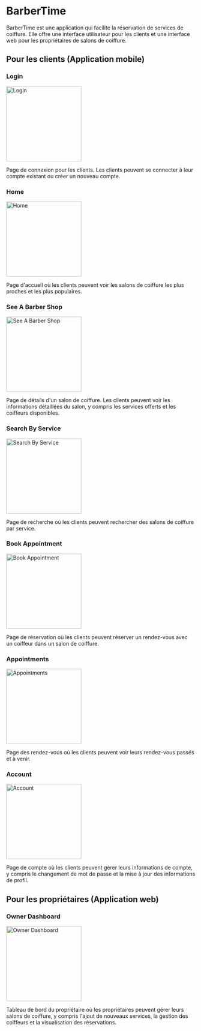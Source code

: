 ﻿<h1>BarberTime</h1>
<p>BarberTime est une application qui facilite la réservation de services de coiffure. Elle offre une interface utilisateur pour les clients et une interface web pour les propriétaires de salons de coiffure.</p>

<h2>Pour les clients (Application mobile)</h2>

<h3>Login</h3>
<img src="./images/login.jpg" alt="Login" width="200px"></img>
<p>Page de connexion pour les clients. Les clients peuvent se connecter à leur compte existant ou créer un nouveau compte.</p>

<h3>Home</h3>
<img src="./images/home.jpg" alt="Home" width="200px"></img>
<p>Page d'accueil où les clients peuvent voir les salons de coiffure les plus proches et les plus populaires.</p>

<h3>See A Barber Shop</h3>
<img src="./images/seeABarberShop.jpg" alt="See A Barber Shop" width="200px"></img>
<p>Page de détails d'un salon de coiffure. Les clients peuvent voir les informations détaillées du salon, y compris les services offerts et les coiffeurs disponibles.</p>

<h3>Search By Service</h3>
<img src="./images/searchByService.jpg" alt="Search By Service" width="200px"></img>
<p>Page de recherche où les clients peuvent rechercher des salons de coiffure par service.</p>

<h3>Book Appointment</h3>
<img src="./images/bookAppointment.jpg" alt="Book Appointment" width="200px"></img>
<p>Page de réservation où les clients peuvent réserver un rendez-vous avec un coiffeur dans un salon de coiffure.</p>

<h3>Appointments</h3>
<img src="./images/appointments.jpg" alt="Appointments" width="200px"></img>
<p>Page des rendez-vous où les clients peuvent voir leurs rendez-vous passés et à venir.</p>

<h3>Account</h3>
<img src="./images/account.jpg" alt="Account" width="200px"></img>
<p>Page de compte où les clients peuvent gérer leurs informations de compte, y compris le changement de mot de passe et la mise à jour des informations de profil.</p>

<h2>Pour les propriétaires (Application web)</h2>

<h3>Owner Dashboard</h3>
<img src="./images/ownerDashboard.jpg" alt="Owner Dashboard" width="200px"></img>
<p>Tableau de bord du propriétaire où les propriétaires peuvent gérer leurs salons de coiffure, y compris l'ajout de nouveaux services, la gestion des coiffeurs et la visualisation des réservations.</p>
